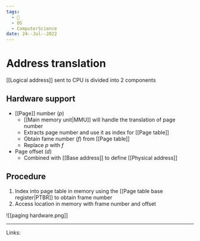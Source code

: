 ```yaml
---
tags:
  - 🌱
  - OS
  - ComputerScience 
date: 24--Jul--2022
---
```


# Address translation

[[Logical address]] sent to CPU is divided into 2 components

## Hardware support

- [[Page]] number (*p*)
    - [[Main memory unit|MMU]] will handle the translation of page number
    - Extracts page number and use it as index for [[Page table]]
    - Obtain fame number (*f*) from [[Page table]]
    - Replace *p* with *f*
- Page offset (*d*)
    - Combined with [[Base address]] to define [[Physical address]]

## Procedure

1. Index into page table in memory using the [[Page table base register|PTBR]] to obtain frame number 
2. Access location in memory with frame number and offset

![[paging hardware.png]]

---
Links: 